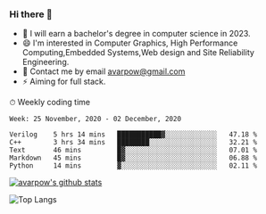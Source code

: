 ### Hi there 👋
<!--I have been a GitHub member for [![Years Badge](https://badges.pufler.dev/years/avarpow)](https://badges.pufler.dev)-->
- 🌱 I will earn a bachelor's degree in computer science in 2023.
- 😄 I'm interested in Computer Graphics, High Performance Computing,Embedded Systems,Web design and Site Reliability Engineering.
- 💬 Contact me by email avarpow@gmail.com
- ⚡ Aiming for full stack.

<!--💻 Coding Activity Logging

[![Commits Badge](https://badges.pufler.dev/commits/weekly/avarpow)](https://badges.pufler.dev)-->

⏱ Weekly coding time
<!--START_SECTION:waka-->
```text
Week: 25 November, 2020 - 02 December, 2020

Verilog    5 hrs 14 mins   ███████████▓░░░░░░░░░░░░░   47.18 % 
C++        3 hrs 34 mins   ████████░░░░░░░░░░░░░░░░░   32.21 % 
Text       46 mins         █▓░░░░░░░░░░░░░░░░░░░░░░░   07.01 % 
Markdown   45 mins         █▓░░░░░░░░░░░░░░░░░░░░░░░   06.88 % 
Python     14 mins         ▓░░░░░░░░░░░░░░░░░░░░░░░░   02.11 % 
```
<!--END_SECTION:waka-->

[![avarpow's github stats](https://github-readme-stats.vercel.app/api?username=avarpow&count_private=true&show_icons=true&hide=issues&hide_border=true)](https://github.com/anuraghazra/github-readme-stats)

![Top Langs](https://github-readme-stats.vercel.app/api/top-langs/?username=avarpow&layout=compact&hide_border=true) 
<!--[![avarpow's wakatime stats](https://github-readme-stats.vercel.app/api/wakatime?username=avarpow)](https://github.com/anuraghazra/github-readme-stats)-->

